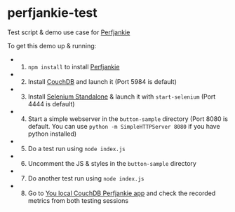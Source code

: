 perfjankie-test
===============

Test script &amp; demo use case for [Perfjankie](https://www.npmjs.org/package/perfjankie)

To get this demo up & running:

- 1. `npm install` to install [Perfjankie](https://www.npmjs.org/package/perfjankie)
- 2. Install [CouchDB](http://couchdb.apache.org/) and launch it (Port 5984 is default)
- 3. Install [Selenium Standalone](https://www.npmjs.org/package/selenium-standalone) &amp; launch it with `start-selenium` (Port 4444 is default)
- 4. Start a simple webserver in the `button-sample` directory (Port 8080 is default. You can use `python -m SimpleHTTPServer 8080` if you have python installed)
- 5. Do a test run using `node index.js`
- 6. Uncomment the JS &amp; styles in the `button-sample` directory
- 7. Do another test run using `node index.js`
- 8. Go to [You local CouchDB Perfjankie app](http://localhost:5984/perfjankie-demo/_design/site/index.html#?component=Perfjankie%20Button&browser=chrome&metric=CompositeLayers) and check the recorded metrics from both testing sessions